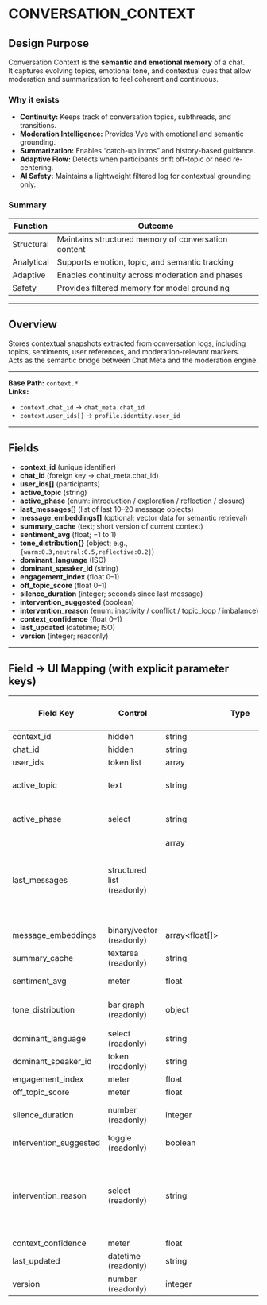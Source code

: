# CONVERSATION_CONTEXT

## Design Purpose
Conversation Context is the **semantic and emotional memory** of a chat.  
It captures evolving topics, emotional tone, and contextual cues that allow moderation and summarization to feel coherent and continuous.

### Why it exists
- **Continuity:** Keeps track of conversation topics, subthreads, and transitions.  
- **Moderation Intelligence:** Provides Vye with emotional and semantic grounding.  
- **Summarization:** Enables “catch-up intros” and history-based guidance.  
- **Adaptive Flow:** Detects when participants drift off-topic or need re-centering.  
- **AI Safety:** Maintains a lightweight filtered log for contextual grounding only.

### Summary
| Function | Outcome |
|-----------|----------|
| Structural | Maintains structured memory of conversation content |
| Analytical | Supports emotion, topic, and semantic tracking |
| Adaptive | Enables continuity across moderation and phases |
| Safety | Provides filtered memory for model grounding |

---

## Overview
Stores contextual snapshots extracted from conversation logs, including topics, sentiments, user references, and moderation-relevant markers.  
Acts as the semantic bridge between Chat Meta and the moderation engine.

---

**Base Path:** `context.*`  
**Links:**  
- `context.chat_id` → `chat_meta.chat_id`  
- `context.user_ids[]` → `profile.identity.user_id`

---

## Fields
- **context_id** (unique identifier)
- **chat_id** (foreign key → chat_meta.chat_id)
- **user_ids[]** (participants)
- **active_topic** (string)
- **active_phase** (enum: introduction / exploration / reflection / closure)
- **last_messages[]** (list of last 10–20 message objects)
- **message_embeddings[]** (optional; vector data for semantic retrieval)
- **summary_cache** (text; short version of current context)
- **sentiment_avg** (float; −1 to 1)
- **tone_distribution{}** (object; e.g., `{warm:0.3,neutral:0.5,reflective:0.2}`)
- **dominant_language** (ISO)
- **dominant_speaker_id** (string)
- **engagement_index** (float 0–1)
- **off_topic_score** (float 0–1)
- **silence_duration** (integer; seconds since last message)
- **intervention_suggested** (boolean)
- **intervention_reason** (enum: inactivity / conflict / topic_loop / imbalance)
- **context_confidence** (float 0–1)
- **last_updated** (datetime; ISO)
- **version** (integer; readonly)

---

## Field → UI Mapping (with explicit parameter keys)

| Field Key | Control | Type | Req. | Storage Path | Options / Enum (key = label) |
|---|---|---|:--:|---|---|
| context_id | hidden | string | ✓ | context.context_id | — |
| chat_id | hidden | string | ✓ | context.chat_id | — |
| user_ids | token list | array<string> | ✓ | context.user_ids | user ids |
| active_topic | text | string | ✓ | context.active_topic | current discussion focus |
| active_phase | select | string | ✓ | context.active_phase | `introduction / exploration / reflection / closure` |
| last_messages | structured list (readonly) | array<object> | — | context.last_messages | recent messages with sender, timestamp, text |
| message_embeddings | binary/vector (readonly) | array<float[]> | — | context.message_embeddings | for semantic retrieval |
| summary_cache | textarea (readonly) | string | — | context.summary_cache | short summary |
| sentiment_avg | meter | float | — | context.sentiment_avg | −1 negative → +1 positive |
| tone_distribution | bar graph (readonly) | object | — | context.tone_distribution | `{neutral, warm, reflective, humorous}` |
| dominant_language | select (readonly) | string | — | context.dominant_language | ISO code |
| dominant_speaker_id | token (readonly) | string | — | context.dominant_speaker_id | user id |
| engagement_index | meter | float | — | context.engagement_index | 0.0–1.0 |
| off_topic_score | meter | float | — | context.off_topic_score | 0.0–1.0 |
| silence_duration | number (readonly) | integer | — | context.silence_duration | seconds since last user message |
| intervention_suggested | toggle (readonly) | boolean | — | context.intervention_suggested | — |
| intervention_reason | select (readonly) | string | — | context.intervention_reason | `inactivity = "Inactivity"<br>conflict = "Conflict"<br>topic_loop = "Topic repetition"<br>imbalance = "Speaking imbalance"` |
| context_confidence | meter | float | — | context.context_confidence | 0.0–1.0 |
| last_updated | datetime (readonly) | string | — | context.last_updated | ISO |
| version | number (readonly) | integer | — | context.version | — |